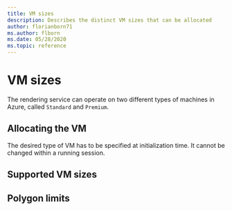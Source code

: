 ```yaml
---
title: VM sizes
description: Describes the distinct VM sizes that can be allocated
author: florianborn71
ms.author: flborn
ms.date: 05/28/2020
ms.topic: reference
---
```


# VM sizes

The rendering service can operate on two different types of machines in Azure, called `Standard` and `Premium`.

## Allocating the VM

The desired type of VM has to be specified at initialization time. It cannot be changed within a running session.


## Supported VM sizes


## Polygon limits

